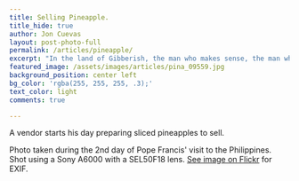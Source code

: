 ```yaml
---
title: Selling Pineapple.
title_hide: true
author: Jon Cuevas
layout: post-photo-full
permalink: /articles/pineapple/
excerpt: "In the land of Gibberish, the man who makes sense, the man who speaks clearly, clearly speaks nonsense."
featured_image: /assets/images/articles/pina_09559.jpg
background_position: center left
bg_color: 'rgba(255, 255, 255, .3);'
text_color: light
comments: true

---
```


A vendor starts his day preparing sliced pineapples to sell.

Photo taken during the 2nd day of Pope Francis' visit to the Philippines. Shot using a Sony A6000 with a SEL50F18 lens. [See image on Flickr][1] for EXIF.


[1]: https://www.flickr.com/photos/archondigital/16434682981/